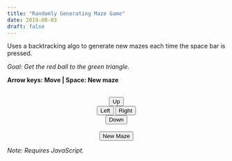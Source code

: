 ```yaml
---
title: "Randomly Generating Maze Game"
date: 2019-08-03
draft: false
---
```


Uses a backtracking algo to generate new mazes each time the space bar is pressed.

_Goal: Get the red ball to the green triangle._

**Arrow keys: Move | Space: New maze**

<script src="https://cdnjs.cloudflare.com/ajax/libs/p5.js/0.9.0/p5.min.js"></script>
<div id="mazeCanvas"></div>
<script src="/js/maze.js"></script><br>

<div style="width:100%; text-align: center;">
<div style="display: inline-block;"><button type="button" onclick="simulateKey('UP_ARROW')">Up</button></div>
</div>
<div style="width:100%; text-align: center;">
<div style="display: inline-block;"><button type="button" onclick="simulateKey('LEFT_ARROW')">Left</button></div>
<div style="display: inline-block;"><button type="button" onclick="simulateKey('RIGHT_ARROW')">Right</button></div>
</div>
<div style="width:100%; text-align: center;">
<div style="display: inline-block;"><button type="button" onclick="simulateKey('DOWN_ARROW')">Down</button></div>
</div>
<br>
<div style="width:100%; text-align: center;">
<div style="display: inline-block;"><button type="button" onclick="simulateKey('SPACEBAR')">New Maze</button></div>
</div>

_Note: Requires JavaScript._
